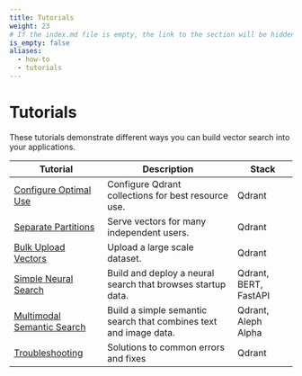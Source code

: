 ```yaml
---
title: Tutorials
weight: 23
# If the index.md file is empty, the link to the section will be hidden from the sidebar
is_empty: false
aliases:
  - how-to
  - tutorials
---
```


# Tutorials 

These tutorials demonstrate different ways you can build vector search into your applications. 

| Tutorial              | Description                                  | Stack  |   
|-----------------------|----------------------------------------------|--------|
| [Configure Optimal Use](../tutorials/optimize/)       | Configure Qdrant collections for best resource use.       | Qdrant |  
| [Separate Partitions](../tutorials/multiple-partitions/)   | Serve vectors for many independent users.     | Qdrant |   
| [Bulk Upload Vectors](../tutorials/bulk-upload/)           | Upload a large scale dataset.                 | Qdrant | 
| [Simple Neural Search](../tutorials/neural-search/)           | Build and deploy a neural search that browses startup data.                  | Qdrant, BERT, FastAPI | 
| [Multimodal Semantic Search](../tutorials/multimodal-search/)           | Build a simple semantic search that combines text and image data.                  | Qdrant, Aleph Alpha | 
| [Troubleshooting](../tutorials/common-errors/)       | Solutions to common errors and fixes                      | Qdrant |  


